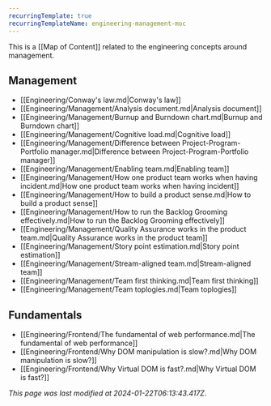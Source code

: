 ```yaml
---
recurringTemplate: true
recurringTemplateName: engineering-management-moc
---
```


This is a [[Map of Content]] related to the engineering concepts around management.

## Management
- [[Engineering/Conway's law.md|Conway's law]]
- [[Engineering/Management/Analysis document.md|Analysis document]]
- [[Engineering/Management/Burnup and Burndown chart.md|Burnup and Burndown chart]]
- [[Engineering/Management/Cognitive load.md|Cognitive load]]
- [[Engineering/Management/Difference between Project-Program-Portfolio manager.md|Difference between Project-Program-Portfolio manager]]
- [[Engineering/Management/Enabling team.md|Enabling team]]
- [[Engineering/Management/How one product team works when having incident.md|How one product team works when having incident]]
- [[Engineering/Management/How to build a product sense.md|How to build a product sense]]
- [[Engineering/Management/How to run the Backlog Grooming effectively.md|How to run the Backlog Grooming effectively]]
- [[Engineering/Management/Quality Assurance works in the product team.md|Quality Assurance works in the product team]]
- [[Engineering/Management/Story point estimation.md|Story point estimation]]
- [[Engineering/Management/Stream-aligned team.md|Stream-aligned team]]
- [[Engineering/Management/Team first thinking.md|Team first thinking]]
- [[Engineering/Management/Team toplogies.md|Team toplogies]]

## Fundamentals
- [[Engineering/Frontend/The fundamental of web performance.md|The fundamental of web performance]]
- [[Engineering/Frontend/Why DOM manipulation is slow?.md|Why DOM manipulation is slow?]]
- [[Engineering/Frontend/Why Virtual DOM is fast?.md|Why Virtual DOM is fast?]]

*This page was last modified at 2024-01-22T06:13:43.417Z*.
